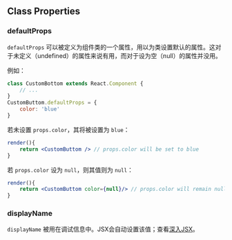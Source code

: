 ## Class Properties

### defaultProps

`defaultProps` 可以被定义为组件类的一个属性，用以为类设置默认的属性。这对于未定义（undefined）的属性来说有用，而对于设为空（null）的属性并没用。

例如：

```jsx
class CustomBottom extends React.Component {
    // ...
}
CustomButtom.defaultProps = {
    color: 'blue'
}
```

若未设置 `props.color`，其将被设置为 `blue`：

```jsx
render(){
    return <CustomButtom />	// props.color will be set to blue
}
```

若 `props.color` 设为 `null`，则其值则为 `null`：

```jsx
render(){
    return <CustomButtom color={null}/>	// props.color will remain null
}
```

### displayName

`displayName` 被用在调试信息中。JSX会自动设置该值；查看[深入JSX](http://react.yubolun.com/docs/jsx-in-depth.html)。
